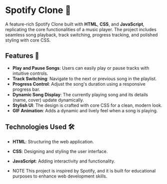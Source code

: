 # Spotify Clone 🎵

A feature-rich Spotify Clone built with **HTML**, **CSS**, and **JavaScript**, replicating the core functionalities of a music player. The project includes seamless song playback, track switching, progress tracking, and polished styling with core CSS.

## Features 🌟

- **Play and Pause Songs**: Users can easily play or pause tracks with intuitive controls.
- **Track Switching**: Navigate to the next or previous song in the playlist.
- **Progress Control**: Adjust the song's duration using a responsive progress bar.
- **Dynamic Song Display**: The currently playing song and its details (name, cover) update dynamically.
- **Stylish UI**: The design is crafted with core CSS for a clean, modern look.
- **GIF Animation**: Adds a dynamic and lively feel when a song is playing.

## Technologies Used 🛠️

- **HTML**: Structuring the web application.
- **CSS**: Designing and styling the user interface.
- **JavaScript**: Adding interactivity and functionality.

- NOTE This project is inspired by Spotify, and it is built for educational purposes to enhance web development skills.

